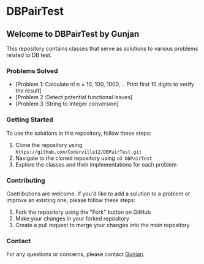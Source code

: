 # DBPairTest
## Welcome to DBPairTest by Gunjan

This repository contains classes that serve as solutions to various problems related to DB test.

### Problems Solved

- [Problem 1: Calculate n! n = 10, 100, 1000, .. Print first 10 digits to verify the result]
- [Problem 2 :Detect potential functional issues]
- [Problem 3 :String to Integer conversion]

### Getting Started

To use the solutions in this repository, follow these steps:

1. Clone the repository using `https://github.com/Coderville12/DBPairTest.git`
2. Navigate to the cloned repository using `cd DBPairTest`
3. Explore the classes and their implementations for each problem

### Contributing

Contributions are welcome. If you'd like to add a solution to a problem or improve an existing one, please follow these steps:

1. Fork the repository using the "Fork" button on GitHub
2. Make your changes in your forked repository
3. Create a pull request to merge your changes into the main repository



### Contact

For any questions or concerns, please contact [Gunjan](mailto:gunjang89@gmail.com).
